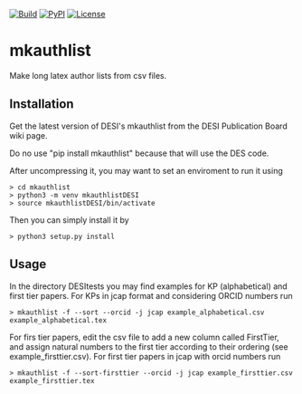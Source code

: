 [![Build](https://github.com/DarkEnergySurvey/mkauthlist/actions/workflows/python-package.yml/badge.svg)](https://github.com/DarkEnergySurvey/mkauthlist/actions/workflows/python-package.yml)
[![PyPI](https://img.shields.io/pypi/v/mkauthlist.svg)](https://pypi.python.org/pypi/mkauthlist)
[![License](https://img.shields.io/badge/license-MIT-blue.svg)](../../)

mkauthlist
==========

Make long latex author lists from csv files.

Installation
------------

Get the latest version of DESI's mkauthlist from the DESI Publication Board wiki page.

Do no use "pip install mkauthlist" because that will use the DES code.

After uncompressing it, you may want to set an enviroment to run it using

```text
> cd mkauthlist
> python3 -m venv mkauthlistDESI
> source mkauthlistDESI/bin/activate
```

Then you can simply install it by

```text
> python3 setup.py install
```

Usage
-----

In the directory DESItests you may find examples for KP (alphabetical) and first tier papers. For KPs in jcap format and considering ORCID numbers run


```text
> mkauthlist -f --sort --orcid -j jcap example_alphabetical.csv example_alphabetical.tex
```

For firs tier papers, edit the csv file to add a new column called FirstTier, and assign natural numbers to the first tier according to their ordering (see example_firsttier.csv). For first tier papers in jcap with orcid numbers run

```text
> mkauthlist -f --sort-firsttier --orcid -j jcap example_firsttier.csv example_firsttier.tex
```

